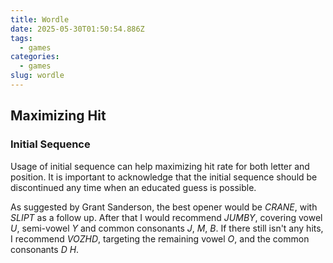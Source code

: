 ```yaml
---
title: Wordle
date: 2025-05-30T01:50:54.886Z
tags:
  - games
categories:
  - games
slug: wordle
---
```


## Maximizing Hit

### Initial Sequence

Usage of initial sequence can help maximizing hit rate for both letter and position. It is important to acknowledge that the initial sequence should be discontinued any time when an educated guess is possible.

As suggested by Grant Sanderson, the best opener would be _CRANE_, with _SLIPT_ as a follow up. After that I would recommend _JUMBY_, covering vowel _U_, semi-vowel _Y_ and common consonants _J_, _M_, _B_. If there still isn't any hits, I recommend _VOZHD_, targeting the remaining vowel _O_, and the common consonants _D_ _H_.
